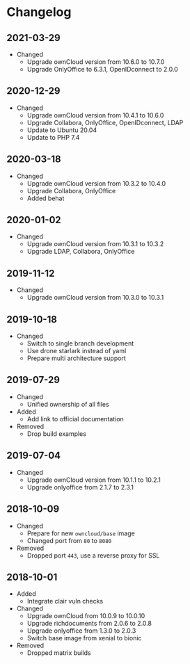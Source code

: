 # Changelog

## 2021-03-29

* Changed
  * Upgrade ownCloud version from 10.6.0 to 10.7.0
  * Upgrade OnlyOffice to 6.3.1, OpenIDconnect to 2.0.0

## 2020-12-29

* Changed
  * Upgrade ownCloud version from 10.4.1 to 10.6.0
  * Upgrade Collabora, OnlyOffice, OpenIDconnect, LDAP
  * Update to Ubuntu 20.04
  * Update to PHP 7.4
  
## 2020-03-18

* Changed
  * Upgrade ownCloud version from 10.3.2 to 10.4.0
  * Upgrade Collabora, OnlyOffice
  * Added behat

## 2020-01-02

* Changed
  * Upgrade ownCloud version from 10.3.1 to 10.3.2
  * Upgrade LDAP, Collabora, OnlyOffice

## 2019-11-12

* Changed
  * Upgrade ownCloud version from 10.3.0 to 10.3.1

## 2019-10-18

* Changed
  * Switch to single branch development
  * Use drone starlark instead of yaml
  * Prepare multi architecture support

## 2019-07-29

* Changed
  * Unified ownership of all files
* Added
  * Add link to official documentation
* Removed
  * Drop build examples

## 2019-07-04

* Changed
  * Upgrade ownCloud version from 10.1.1 to 10.2.1
  * Upgrade onlyoffice from 2.1.7 to 2.3.1

## 2018-10-09

* Changed
  * Prepare for new `owncloud/base` image
  * Changed port from `80` to `8080`
* Removed
  * Dropped port `443`, use a reverse proxy for SSL

## 2018-10-01

* Added
  * Integrate clair vuln checks
* Changed
  * Upgrade ownCloud from 10.0.9 to 10.0.10
  * Upgrade richdocuments from 2.0.6 to 2.0.8
  * Upgrade onlyoffice from 1.3.0 to 2.0.3
  * Switch base image from xenial to bionic
* Removed
  * Dropped matrix builds
